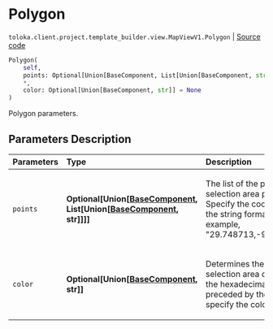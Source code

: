 # Polygon
`toloka.client.project.template_builder.view.MapViewV1.Polygon` | [Source code](https://github.com/Toloka/toloka-kit/blob/v0.1.25/src/client/project/template_builder/view.py#L461)

```python
Polygon(
    self,
    points: Optional[Union[BaseComponent, List[Union[BaseComponent, str]]]] = None,
    *,
    color: Optional[Union[BaseComponent, str]] = None
)
```

Polygon parameters.

## Parameters Description

| Parameters | Type | Description |
| :----------| :----| :-----------|
`points`|**Optional\[Union\[[BaseComponent](toloka.client.project.template_builder.base.BaseComponent.md), List\[Union\[[BaseComponent](toloka.client.project.template_builder.base.BaseComponent.md), str\]\]\]\]**|<p>The list of the polygonal selection area points. Specify the coordinates in the string format, for example, &quot;29.748713,-95.404287&quot;.</p>
`color`|**Optional\[Union\[[BaseComponent](toloka.client.project.template_builder.base.BaseComponent.md), str\]\]**|<p>Determines the polygonal selection area color. Use the hexadecimal values preceded by the # sign to specify the color.</p>
